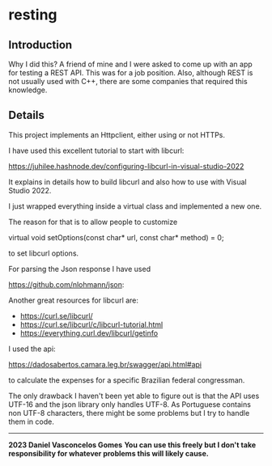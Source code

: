 # resting

## Introduction

Why I did this? A friend of mine and I were asked to come up with an app for testing a REST API.
This was for a job position. Also, although REST is not usually used with C++, there are some companies that required this knowledge.

## Details

This project implements an Httpclient, either using or not HTTPs.

I have used this excellent tutorial to start with libcurl:

https://juhilee.hashnode.dev/configuring-libcurl-in-visual-studio-2022

It explains in details how to build libcurl and also how to use with Visual Studio 2022.

I just wrapped everything inside a virtual class and implemented a new one.

The reason for that is to allow people to customize

virtual void setOptions(const char* url, const char* method) = 0;

to set libcurl options.

For parsing the Json response I have used

https://github.com/nlohmann/json:

Another great resources for libcurl are:

- https://curl.se/libcurl/
- https://curl.se/libcurl/c/libcurl-tutorial.html
- https://everything.curl.dev/libcurl/getinfo

I used the api:

https://dadosabertos.camara.leg.br/swagger/api.html#api

to calculate the expenses for a specific Brazilian federal congressman.

The only drawback I haven't been yet able to figure out is that the API uses UTF-16 and the json library only handles UTF-8.
As Portuguese contains non UTF-8 characters, there might be some problems but I try to handle them in code.



_________________________________________________
**2023 Daniel Vasconcelos Gomes**
**You can use this freely but I don't take responsibility for whatever problems this will likely cause.**

